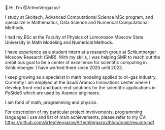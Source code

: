 👋 Hi, I’m @ArtemVergazov!

I study at Skoltech, Advanced Computational Science MSc program, and specialize in Mathematics, Data Science and Numerical Computational Methods.

I had my BSc at the Faculty of Physics of Lomonosov Moscow State University in Math Modeling and Numerical Methods.

I have experience as a student intern at a research group at Schlumberger Moscow Research (SMR). With my skills, I was helping SMR to reach out the ambitious goal to be a center of excellence for scientific computing in Schlumberger. I have worked there since 2020 until 2022.

I keep growing as a specialist in math modeling applied to oil-gas industry. Currently I am emplyed at the Saudi Aramco Innovations center where I develop front-end and back-end solutions for the scientific applications in PySide6 which are used by Aramco engineers.

I am fond of math, programming and physics.

For description of my particular project involvements, programming languages I use and list of main achievements, please refer to my CV: 
https://github.com/ArtemVergazov/ArtemVergazov/blob/main/resume.pdf

<!---
ArtemVergazov/ArtemVergazov is a ✨ special ✨ repository because its `README.md` (this file) appears on your GitHub profile.
You can click the Preview link to take a look at your changes.
--->
